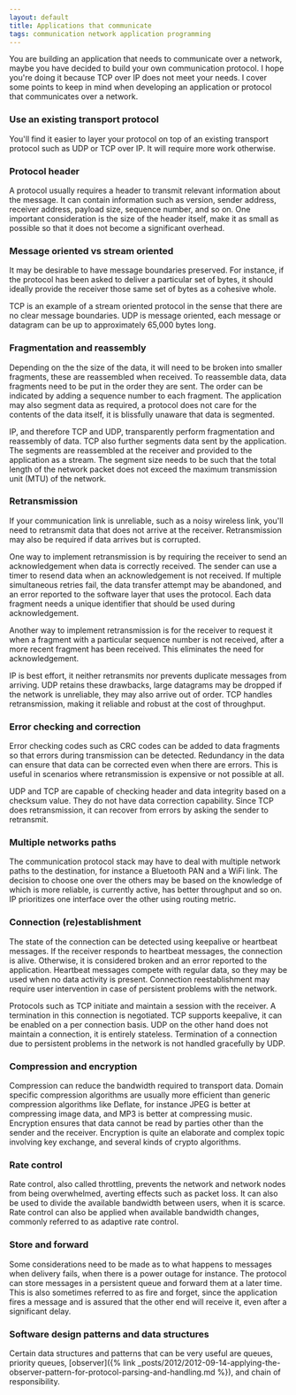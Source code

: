 ```yaml
---
layout: default
title: Applications that communicate
tags: communication network application programming
---
```


You are building an application that needs to communicate over a network, maybe you have decided to build your own communication protocol. I hope you're doing it because TCP over IP does not meet your needs. I cover some points to keep in mind when developing an application or protocol that communicates over a network.

### Use an existing transport protocol

You'll find it easier to layer your protocol on top of an existing transport protocol such as UDP or TCP over IP. It will require more work otherwise.

### Protocol header

A protocol usually requires a header to transmit relevant information about the message. It can contain information such as version, sender address, receiver address, payload size, sequence number, and so on. One important consideration is the size of the header itself, make it as small as possible so that it does not become a significant overhead.

### Message oriented vs stream oriented

It may be desirable to have message boundaries preserved. For instance, if the protocol has been asked to deliver a particular set of bytes, it should ideally provide the receiver those same set of bytes as a cohesive whole.

TCP is an example of a stream oriented protocol in the sense that there are no clear message boundaries. UDP is message oriented, each message or datagram can be up to approximately 65,000 bytes long.

### Fragmentation and reassembly

Depending on the the size of the data, it will need to be broken into smaller fragments, these are reassembled when received. To reassemble data, data fragments need to be put in the order they are sent. The order can be indicated by adding a sequence number to each fragment. The application may also segment data as required, a protocol does not care for the contents of the data itself, it is blissfully unaware that data is segmented.

IP, and therefore TCP and UDP, transparently perform fragmentation and reassembly of data. TCP also further segments data sent by the application. The segments are reassembled at the receiver and provided to the application as a stream. The segment size needs to be such that the total length of the network packet does not exceed the maximum transmission unit (MTU) of the network.

### Retransmission

If your communication link is unreliable, such as a noisy wireless link, you'll need to retransmit data that does not arrive at the receiver. Retransmission may also be required if data arrives but is corrupted.

One way to implement retransmission is by requiring the receiver to send an acknowledgement when data is correctly received. The sender can use a timer to resend data when an acknowledgement is not received. If multiple simultaneous retries fail, the data transfer attempt may be abandoned, and an error reported to the software layer that uses the protocol. Each data fragment needs a unique identifier that should be used during acknowledgement.

Another way to implement retransmission is for the receiver to request it when a fragment with a particular sequence number is not received, after a more recent fragment has been received. This eliminates the need for acknowledgement.

IP is best effort, it neither retransmits nor prevents duplicate messages from arriving. UDP retains these drawbacks, large datagrams may be dropped if the network is unreliable, they may also arrive out of order. TCP handles retransmission, making it reliable and robust at the cost of throughput.

### Error checking and correction

Error checking codes such as CRC codes can be added to data fragments so that errors during transmission can be detected. Redundancy in the data can ensure that data can be corrected even when there are errors. This is useful in scenarios where retransmission is expensive or not possible at all.

UDP and TCP are capable of checking header and data integrity based on a checksum value. They do not have data correction capability. Since TCP does retransmission, it can recover from errors by asking the sender to retransmit.

### Multiple networks paths

The communication protocol stack may have to deal with multiple network paths to the destination, for instance a Bluetooth PAN and a WiFi link. The decision to choose one over the others may be based on the knowledge of which is more reliable, is currently active, has better throughput and so on. IP prioritizes one interface over the other using routing metric.

### Connection (re)establishment

The state of the connection can be detected using keepalive or heartbeat messages. If the receiver responds to heartbeat messages, the connection is alive. Otherwise, it is considered broken and an error reported to the application. Heartbeat messages compete with regular data, so they may be used when no data activity is present. Connection reestablishment may require user intervention in case of persistent problems with the network.

Protocols such as TCP initiate and maintain a session with the receiver. A termination in this connection is negotiated. TCP supports keepalive, it can be enabled on a per connection basis. UDP on the other hand does not maintain a connection, it is entirely stateless. Termination of a connection due to persistent problems in the network is not handled gracefully by UDP.

### Compression and encryption

Compression can reduce the bandwidth required to transport data. Domain specific compression algorithms are usually more efficient than generic compression algorithms like Deflate, for instance JPEG is better at compressing image data, and MP3 is better at compressing music. Encryption ensures that data cannot be read by parties other than the sender and the receiver. Encryption is quite an elaborate and complex topic involving key exchange, and several kinds of crypto algorithms.

### Rate control

Rate control, also called throttling, prevents the network and network nodes from being overwhelmed, averting effects such as packet loss. It can also be used to divide the available bandwidth between users, when it is scarce. Rate control can also be applied when available bandwidth changes, commonly referred to as adaptive rate control.

### Store and forward

Some considerations need to be made as to what happens to messages when delivery fails, when there is a power outage for instance. The protocol can store messages in a persistent queue and forward them at a later time. This is also sometimes referred to as fire and forget, since the application fires a message and is assured that the other end will receive it, even after a significant delay.

### Software design patterns and data structures

Certain data structures and patterns that can be very useful are queues, priority queues, [observer]({% link _posts/2012/2012-09-14-applying-the-observer-pattern-for-protocol-parsing-and-handling.md %}), and chain of responsibility.
